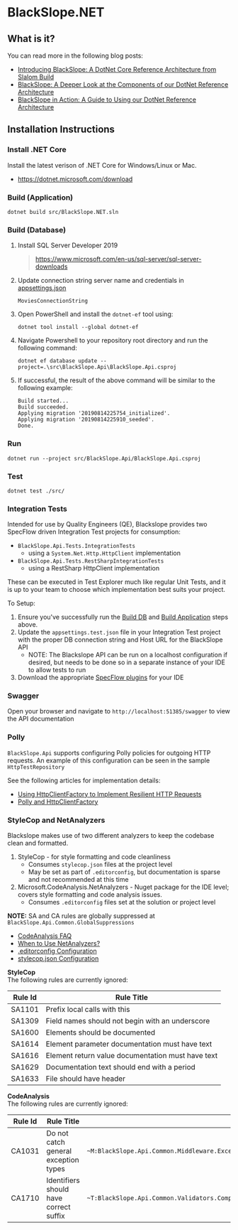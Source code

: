 # BlackSlope.NET

## What is it?

You can read more in the following blog posts:

* [Introducing BlackSlope: A DotNet Core Reference Architecture from Slalom Build](https://medium.com/slalom-build/introducing-black-slope-a-dotnet-core-reference-architecture-from-slalom-build-3f1452eb62ef)
* [BlackSlope: A Deeper Look at the Components of our DotNet Reference Architecture](https://medium.com/slalom-build/blackslope-a-deeper-look-at-the-components-of-our-dotnet-reference-architecture-b7b3a9d6e43b)
* [BlackSlope in Action: A Guide to Using our DotNet Reference Architecture](https://medium.com/slalom-build/blackslope-in-action-a-guide-to-using-our-dotnet-reference-architecture-d1e41eea8024)

## Installation Instructions

### Install .NET Core
Install the latest verison of .NET Core for Windows/Linux or Mac.
* https://dotnet.microsoft.com/download

### Build (Application)

	dotnet build src/BlackSlope.NET.sln

### Build (Database)

1. Install SQL Server Developer 2019
    > https://www.microsoft.com/en-us/sql-server/sql-server-downloads
2. Update connection string server name and credentials in [appsettings.json](./src/BlackSlope.Api/appsettings.json)
    ```
    MoviesConnectionString
    ```
3. Open PowerShell and install the `dotnet-ef` tool using:
    ```
    dotnet tool install --global dotnet-ef
    ```
4. Navigate Powershell to your repository root directory and run the following command:
    ```
    dotnet ef database update --project=.\src\BlackSlope.Api\BlackSlope.Api.csproj
    ```
5. If successful, the result of the above command will be similar to the following example:
    ```
    Build started...
    Build succeeded.
    Applying migration '20190814225754_initialized'.
    Applying migration '20190814225910_seeded'.
    Done.
    ```

### Run

	dotnet run --project src/BlackSlope.Api/BlackSlope.Api.csproj

### Test

    dotnet test ./src/

### Integration Tests
Intended for use by Quality Engineers (QE), Blackslope provides two SpecFlow driven Integration Test projects for consumption:
- `BlackSlope.Api.Tests.IntegrationTests`
  - using a `System.Net.Http.HttpClient` implementation
- `BlackSlope.Api.Tests.RestSharpIntegrationTests`
  - using a RestSharp HttpClient implementation

These can be executed in Test Explorer much like regular Unit Tests, and it is up to your team to choose which implementation best suits your project.

To Setup:
1. Ensure you've successfully run the [Build DB](#build-database) and [Build Application](#build-application) steps above.
2. Update the `appsettings.test.json` file in your Integration Test project with the proper DB connection string and Host URL for the BlackSlope API
    - NOTE: The Blackslope API can be run on a localhost configuration if desired, but needs to be done so in a separate instance of your IDE to allow tests to run
3. Download the appropriate [SpecFlow plugins](https://docs.specflow.org/projects/specflow/en/latest/Installation/Installation.html) for your IDE

### Swagger
Open your browser and navigate to ```http://localhost:51385/swagger``` to view the API documentation

### Polly
`BlackSlope.Api` supports configuring Polly policies for outgoing HTTP requests. An example of this configuration can be seen in the sample `HttpTestRepository`

See the following articles for implementation details:
- [Using HttpClientFactory to Implement Resilient HTTP Requests](https://docs.microsoft.com/en-us/dotnet/architecture/microservices/implement-resilient-applications/use-httpclientfactory-to-implement-resilient-http-requests)
- [Polly and HttpClientFactory](https://github.com/App-vNext/Polly/wiki/Polly-and-HttpClientFactory)

### StyleCop and NetAnalyzers
Blackslope makes use of two different analyzers to keep the codebase clean and formatted.
1. StyleCop - for style formatting and code cleanliness
   - Consumes `stylecop.json` files at the project level
   - May be set as part of `.editorconfig`, but documentation is sparse and not recommended at this time
2. Microsoft.CodeAnalysis.NetAnalyzers - Nuget package for the IDE level; covers style formatting and code analysis issues.
   - Consumes `.editorconfig` files set at the solution or project level

**NOTE:** SA and CA rules are globally suppressed at `BlackSlope.Api.Common.GlobalSuppressions`

* [CodeAnalysis FAQ](https://github.com/MicrosoftDocs/visualstudio-docs/issues/2382)
* [When to Use NetAnalyzers?](https://github.com/MicrosoftDocs/visualstudio-docs/issues/2382)
* [.editorconfig Configuration](https://github.com/dotnet/roslyn-analyzers/blob/main/docs/Analyzer%20Configuration.md)
* [stylecop.json Configuration](https://github.com/DotNetAnalyzers/StyleCopAnalyzers/blob/master/documentation/Configuration.md)

**StyleCop**  
The following rules are currently ignored:

| Rule Id | Rule Title |
| --- | --- |
| SA1101 | Prefix local calls with this |
| SA1309 | Field names should not begin with an underscore |
| SA1600 | Elements should be documented |
| SA1614 | Element parameter documentation must have text |
| SA1616 | Element return value documentation must have text |
| SA1629 | Documentation text should end with a period |
| SA1633 | File should have header |
  
**CodeAnalysis**  
The following rules are currently ignored:

| Rule Id | Rule Title | Scope |
| --- | --- | --- |
| CA1031 | Do not catch general exception types | `~M:BlackSlope.Api.Common.Middleware.ExceptionHandling.ExceptionHandlingMiddleware.Invoke(Microsoft.AspNetCore.Http.HttpContext)~System.Threading.Tasks.Task")` |
| CA1710 | Identifiers should have correct suffix | ```~T:BlackSlope.Api.Common.Validators.CompositeValidator\`1``` |